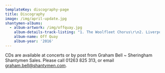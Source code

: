 ```yaml
---
templateKey: discography-page
title: Discography
image: /img/april-update.jpg
shantymen-albums:
  - album-artwork: /img/offquay.jpg
    album-details-track-listing: "1. The Woolfleet Chorus\r\n2. Liverpool Lou\r\n3. Sally Brown\r\n4. Blue Nose\r\n5. Mary Ellen Carter\r\n6. My Son John\r\n7. Good Ship Ragamuffin\r\n8. The Smuggler\r\n9. 25 Years\r\n10. Guns & Drums\r\n11. Randy Dandy Oh\r\n12. No Hopers\r\n13. The Outside Track\r\n14. The Day of the Clipper\r\n15. Windy Harbour\r\n16. Lumpers Life\r\n17. Donegal Danny\r\n18. Shoals Of Herring\r\n19. Up She Rises\r\n20. Keep Hauling\r\n21. Pay Me\r\n22. New York Girls\r\n23. Santiano"
    album-name: Off Quay
    album-year: '2016'
---
```


CDs are available at concerts or by post from Graham Bell ~ Sheringham Shantymen Sales. Please call 01263 825 313, or email graham.bell@shantymen.com.
